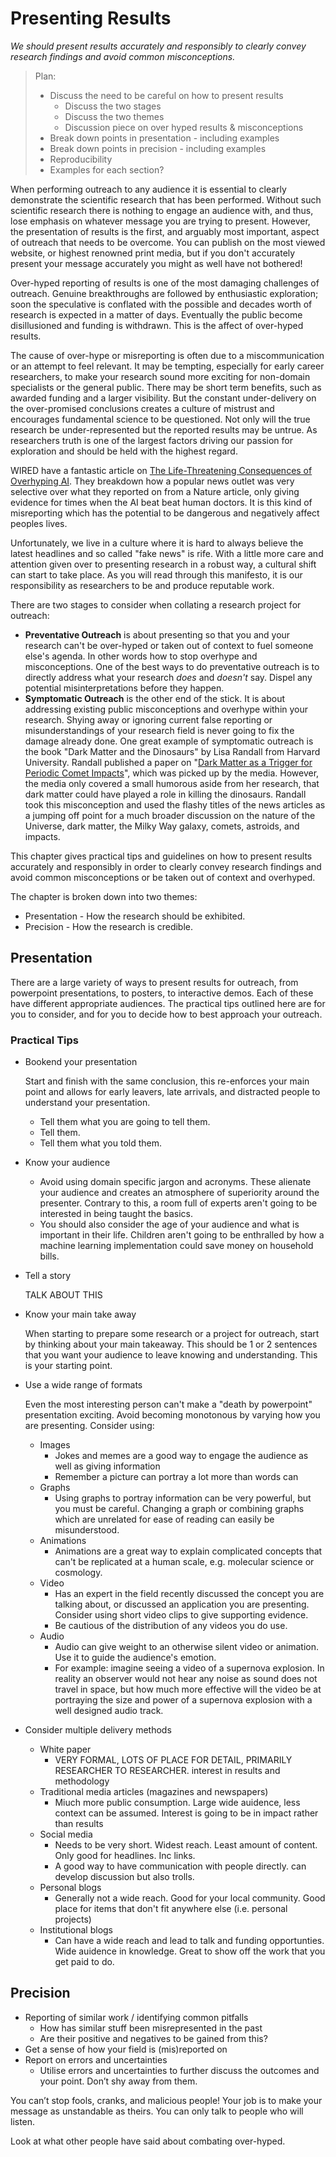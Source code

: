 # Presenting Results

*We should present results accurately and responsibly to clearly convey research findings and avoid common misconceptions.*

<!-- CRS:Should we delete this ?--> 

> Plan:
> * Discuss the need to be careful on how to present results
>   * Discuss the two stages
>   * Discuss the two themes
>   * Discussion piece on over hyped results & misconceptions
> * Break down points in presentation - including examples
> * Break down points in precision - including examples
> * Reproducibility
> * Examples for each section? 

When performing outreach to any audience it is essential to clearly demonstrate the scientific research that has been performed. Without such scientific research there is nothing to engage an audience with, and thus, lose emphasis on whatever message you are trying to present. However, the presentation of results is the first, and arguably most important, aspect of outreach that needs to be overcome. You can publish on the most viewed website, or highest renowned print media, but if you don't accurately present your message accurately you might as well have not bothered!

Over-hyped reporting of results is one of the most damaging challenges of outreach. Genuine breakthroughs are followed by enthusiastic exploration; soon the speculative is conflated with the possible and decades worth of research is expected in a matter of days. Eventually the public become disillusioned and funding is withdrawn. This is the affect of over-hyped results.

The cause of over-hype or misreporting is often due to a miscommunication or an attempt to feel relevant. It may be tempting, especially for early career researchers, to make your research sound more exciting for non-domain specialists or the general public. There may be short term benefits, such as awarded funding and a larger visibility. But the constant under-delivery on the over-promised conclusions creates a culture of mistrust and encourages fundamental science to be questioned. Not only will the true research be under-represented but the reported results may be untrue. As researchers truth is one of the largest factors driving our passion for exploration and should be held with the highest regard.

WIRED have a fantastic article on [The Life-Threatening Consequences of Overhyping AI](https://www.wired.com/story/the-life-threatening-consequences-of-overhyping-ai/). They breakdown how a popular news outlet was very selective over what they reported on from a Nature article, only giving evidence for times when the AI beat beat human doctors. It is this kind of misreporting which has the potential to be dangerous and negatively affect peoples lives.

Unfortunately, we live in a culture where it is hard to always believe the latest headlines and so called "fake news" is rife. With a little more care and attention given over to presenting research in a robust way, a cultural shift can start to take place. As you will read through this manifesto, it is our responsibility as researchers to be and produce reputable work. 

There are two stages to consider when collating a research project for outreach:
* **Preventative Outreach** is about presenting so that you and your research can't be over-hyped or taken out of context to fuel someone else's agenda. In other words how to stop overhype and misconceptions. One of the best ways to do preventative outreach is to directly address what your research *does* and *doesn't* say. Dispel any potential misinterpretations before they happen.
* **Symptomatic Outreach** is the other end of the stick. It is about addressing existing public misconceptions and overhype within your research. Shying away or ignoring current false reporting or misunderstandings of your research field is never going to fix the damage already done. One great example of symptomatic outreach is the book "Dark Matter and the Dinosaurs" by Lisa Randall from Harvard University. Randall published a paper on "[Dark Matter as a Trigger for Periodic Comet Impacts](https://arxiv.org/abs/1403.0576)", which was picked up by the media. However, the media only covered a small humorous aside from her research, that dark matter could have played a role in killing the dinosaurs. Randall took this misconception and used the flashy titles of the news articles as a jumping off point for a much broader discussion on the nature of the Universe, dark matter, the Milky Way galaxy, comets, astroids, and impacts.

This chapter gives practical tips and guidelines on how to present results accurately and responsibly in order to clearly convey research findings and avoid common misconceptions or be taken out of context and overhyped.

<!-- CRS: This section is broken into...? --> 

The chapter is broken down into two themes:
* Presentation - How the research should be exhibited.
* Precision - How the research is credible.


## Presentation

There are a large variety of ways to present results for outreach, from powerpoint presentations, to posters, to interactive demos. Each of these have different appropriate audiences. The practical tips outlined here are for you to consider, and for you to decide how to best approach your outreach.

<!-- CRS: Some will recomend to start your presentation showing them the "end" (the main message), and then 
use the rest of the presentation to take the audience to that point...? --> 

### Practical Tips
* Bookend your presentation
  
  Start and finish with the same conclusion, this re-enforces your main point and allows for early leavers, late arrivals, and distracted people to understand your presentation.
  * Tell them what you are going to tell them.
  * Tell them.
  * Tell them what you told them.

* Know your audience

  * Avoid using domain specific jargon and acronyms. These alienate your audience and creates an atmosphere of superiority around the presenter. Contrary to this, a room full of experts aren't going to be interested in being taught the basics.
  * You should also consider the age of your audience and what is important in their life. Children aren't going to be enthralled by how a machine learning implementation could save money on household bills.

* Tell a story

  TALK ABOUT THIS

* Know your main take away

  When starting to prepare some research or a project for outreach, start by thinking about your main takeaway. This should be 1 or 2 sentences that you want your audience to leave knowing and understanding. This is your starting point.

* Use a wide range of formats

  Even the most interesting person can't make a "death by powerpoint" presentation exciting. Avoid becoming monotonous by varying how you are presenting. Consider using:
    * Images
      * Jokes and memes are a good way to engage the audience as well as giving information
      * Remember a picture can portray a lot more than words can
    * Graphs
      * Using graphs to portray information can be very powerful, but you must be careful. Changing a graph or combining graphs which are unrelated for ease of reading can easily be misunderstood.
    * Animations
      * Animations are a great way to explain complicated concepts that can't be replicated at a human scale, e.g. molecular science or cosmology.
    * Video
      * Has an expert in the field recently discussed the concept you are talking about, or discussed an application you are presenting. Consider using short video clips to give supporting evidence.
      * Be cautious of the distribution of any videos you do use.
    * Audio
      * Audio can give weight to an otherwise silent video or animation. Use it to guide the audience's emotion.
      * For example: imagine seeing a video of a supernova explosion. In reality an observer would not hear any noise as sound does not travel in space, but how much more effective will the video be at portraying the size and power of a supernova explosion with a well designed audio track.

<!-- CRS: Recording yourself doing a presentation is also another tipical method to
 improve your "stage performance."...? --> 

* Consider multiple delivery methods

  * White paper
    * VERY FORMAL, LOTS OF PLACE FOR DETAIL, PRIMARILY RESEARCHER TO RESEARCHER. interest in results and methodology
  * Traditional media articles (magazines and newspapers)
    * Miuch more public consumption. Large wide auidence, less context can be assumed. Interest is going to be in impact rather than results
  * Social media
    * Needs to be very short. Widest reach. Least amount of content. Only good for headlines. Inc links.
    * A good way to have communication with people directly. can develop discussion but also trolls.
  * Personal blogs
    * Generally not a wide reach. Good for your local community. Good place for items that don't fit anywhere else (i.e. personal projects)
  * Institutional blogs
    * Can have a wide reach and lead to talk and funding opportunties. Wide auidence in knowledge. Great to show off the work that you get paid to do. 

## Precision

* Reporting of similar work / identifying common pitfalls
  * How has similar stuff been misrepresented in the past
  * Are their positive and negatives to be gained from this?
* Get a sense of how your field is (mis)reported on
* Report on errors and uncertainties
  * Utilise errors and uncertainties to further discuss the outcomes and your point. Don’t shy away from them.

You can’t stop fools, cranks, and malicious people! Your job is to make your message as unstandable as theirs. You can only talk to people who will listen.

Look at what other people have said about combating over-hyped. 


<!-- CRS: Not sure this section is the latest one?? --> 
